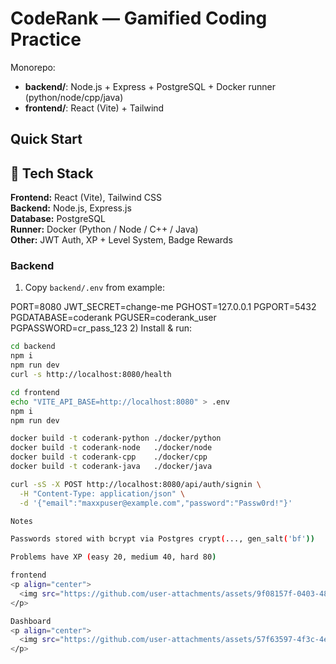 # CodeRank — Gamified Coding Practice

Monorepo:
- **backend/**: Node.js + Express + PostgreSQL + Docker runner (python/node/cpp/java)
- **frontend/**: React (Vite) + Tailwind

## Quick Start

## 🧰 Tech Stack

**Frontend:** React (Vite), Tailwind CSS  
**Backend:** Node.js, Express.js  
**Database:** PostgreSQL  
**Runner:** Docker (Python / Node / C++ / Java)  
**Other:** JWT Auth, XP + Level System, Badge Rewards

### Backend
1) Copy `backend/.env` from example:

PORT=8080
JWT_SECRET=change-me
PGHOST=127.0.0.1
PGPORT=5432
PGDATABASE=coderank
PGUSER=coderank_user
PGPASSWORD=cr_pass_123
2) Install & run:
```bash
cd backend
npm i
npm run dev
curl -s http://localhost:8080/health

cd frontend
echo "VITE_API_BASE=http://localhost:8080" > .env
npm i
npm run dev

docker build -t coderank-python ./docker/python
docker build -t coderank-node   ./docker/node
docker build -t coderank-cpp    ./docker/cpp
docker build -t coderank-java   ./docker/java

curl -sS -X POST http://localhost:8080/api/auth/signin \
  -H "Content-Type: application/json" \
  -d '{"email":"maxxpuser@example.com","password":"Passw0rd!"}'

Notes

Passwords stored with bcrypt via Postgres crypt(..., gen_salt('bf'))

Problems have XP (easy 20, medium 40, hard 80)

frontend
<p align="center">
  <img src="https://github.com/user-attachments/assets/9f08157f-0403-48f3-8cf3-415b36b76f6f" alt="Home Page" width="700"/>
</p>

Dashboard
<p align="center">
  <img src="https://github.com/user-attachments/assets/57f63597-4f3c-4e9a-902e-ac067ba32b8f" alt="Dashboard" width="700"/>
</p>
